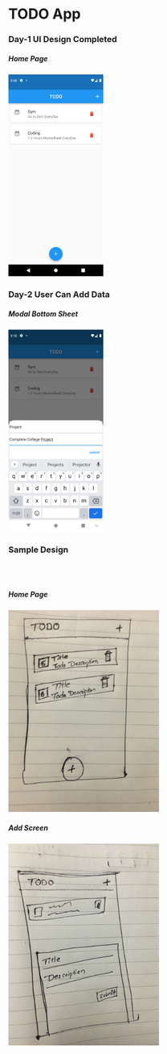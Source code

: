 <h1>TODO App</h1>
<h3>Day-1 UI Design Completed</h3>
<h5><i>Home Page</i></h5>
<img src="UI_design" height=400 alt="homepage_image">
<h3>Day-2 User Can Add Data</h3>
<h5><i>Modal Bottom Sheet</i></h5>
<img src="AddingTodo.png" height=400 alt="adding_todo">
<h3>Sample Design</h3><br><br>
<h5><i>Home Page</i></h5>
<img src="homepage.jpg" height=400 alt="homepage_image">
<h5><i>Add Screen</i></h5>
<img src="todo_add_screen.jpg" height=400 alt="add screen">